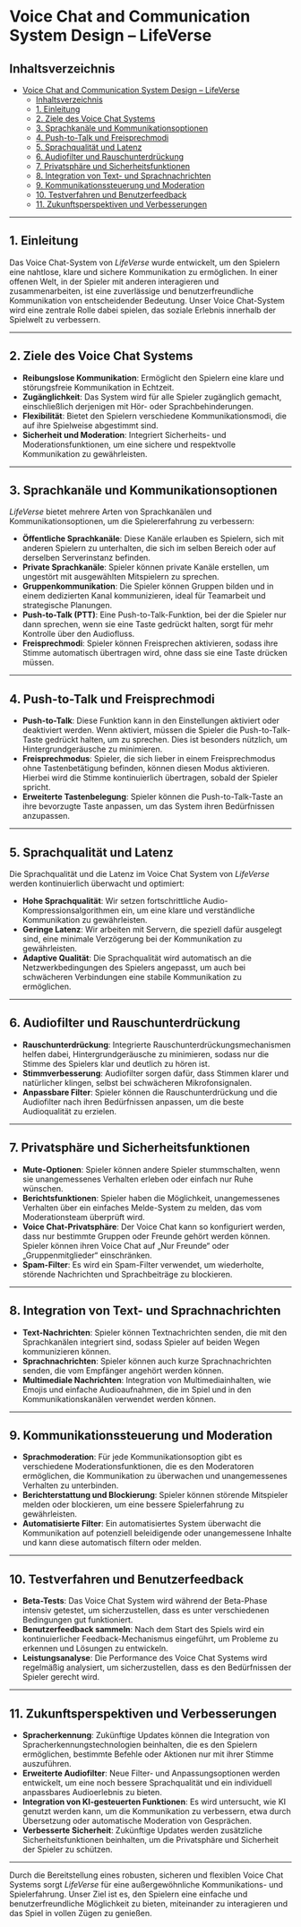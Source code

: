 # Voice Chat and Communication System Design – LifeVerse

## Inhaltsverzeichnis

- [Voice Chat and Communication System Design – LifeVerse](#voice-chat-and-communication-system-design--lifeverse)
  - [Inhaltsverzeichnis](#inhaltsverzeichnis)
  - [1. Einleitung](#1-einleitung)
  - [2. Ziele des Voice Chat Systems](#2-ziele-des-voice-chat-systems)
  - [3. Sprachkanäle und Kommunikationsoptionen](#3-sprachkanäle-und-kommunikationsoptionen)
  - [4. Push-to-Talk und Freisprechmodi](#4-push-to-talk-und-freisprechmodi)
  - [5. Sprachqualität und Latenz](#5-sprachqualität-und-latenz)
  - [6. Audiofilter und Rauschunterdrückung](#6-audiofilter-und-rauschunterdrückung)
  - [7. Privatsphäre und Sicherheitsfunktionen](#7-privatsphäre-und-sicherheitsfunktionen)
  - [8. Integration von Text- und Sprachnachrichten](#8-integration-von-text--und-sprachnachrichten)
  - [9. Kommunikationssteuerung und Moderation](#9-kommunikationssteuerung-und-moderation)
  - [10. Testverfahren und Benutzerfeedback](#10-testverfahren-und-benutzerfeedback)
  - [11. Zukunftsperspektiven und Verbesserungen](#11-zukunftsperspektiven-und-verbesserungen)

---

## 1. Einleitung

Das Voice Chat-System von *LifeVerse* wurde entwickelt, um den Spielern eine nahtlose, klare und sichere Kommunikation zu ermöglichen. In einer offenen Welt, in der Spieler mit anderen interagieren und zusammenarbeiten, ist eine zuverlässige und benutzerfreundliche Kommunikation von entscheidender Bedeutung. Unser Voice Chat-System wird eine zentrale Rolle dabei spielen, das soziale Erlebnis innerhalb der Spielwelt zu verbessern.

---

## 2. Ziele des Voice Chat Systems

- **Reibungslose Kommunikation**: Ermöglicht den Spielern eine klare und störungsfreie Kommunikation in Echtzeit.
- **Zugänglichkeit**: Das System wird für alle Spieler zugänglich gemacht, einschließlich derjenigen mit Hör- oder Sprachbehinderungen.
- **Flexibilität**: Bietet den Spielern verschiedene Kommunikationsmodi, die auf ihre Spielweise abgestimmt sind.
- **Sicherheit und Moderation**: Integriert Sicherheits- und Moderationsfunktionen, um eine sichere und respektvolle Kommunikation zu gewährleisten.

---

## 3. Sprachkanäle und Kommunikationsoptionen

*LifeVerse* bietet mehrere Arten von Sprachkanälen und Kommunikationsoptionen, um die Spielererfahrung zu verbessern:

- **Öffentliche Sprachkanäle**: Diese Kanäle erlauben es Spielern, sich mit anderen Spielern zu unterhalten, die sich im selben Bereich oder auf derselben Serverinstanz befinden.
- **Private Sprachkanäle**: Spieler können private Kanäle erstellen, um ungestört mit ausgewählten Mitspielern zu sprechen.
- **Gruppenkommunikation**: Die Spieler können Gruppen bilden und in einem dedizierten Kanal kommunizieren, ideal für Teamarbeit und strategische Planungen.
- **Push-to-Talk (PTT)**: Eine Push-to-Talk-Funktion, bei der die Spieler nur dann sprechen, wenn sie eine Taste gedrückt halten, sorgt für mehr Kontrolle über den Audiofluss.
- **Freisprechmodi**: Spieler können Freisprechen aktivieren, sodass ihre Stimme automatisch übertragen wird, ohne dass sie eine Taste drücken müssen.

---

## 4. Push-to-Talk und Freisprechmodi

- **Push-to-Talk**: Diese Funktion kann in den Einstellungen aktiviert oder deaktiviert werden. Wenn aktiviert, müssen die Spieler die Push-to-Talk-Taste gedrückt halten, um zu sprechen. Dies ist besonders nützlich, um Hintergrundgeräusche zu minimieren.
- **Freisprechmodus**: Spieler, die sich lieber in einem Freisprechmodus ohne Tastenbetätigung befinden, können diesen Modus aktivieren. Hierbei wird die Stimme kontinuierlich übertragen, sobald der Spieler spricht.
- **Erweiterte Tastenbelegung**: Spieler können die Push-to-Talk-Taste an ihre bevorzugte Taste anpassen, um das System ihren Bedürfnissen anzupassen.

---

## 5. Sprachqualität und Latenz

Die Sprachqualität und die Latenz im Voice Chat System von *LifeVerse* werden kontinuierlich überwacht und optimiert:

- **Hohe Sprachqualität**: Wir setzen fortschrittliche Audio-Kompressionsalgorithmen ein, um eine klare und verständliche Kommunikation zu gewährleisten.
- **Geringe Latenz**: Wir arbeiten mit Servern, die speziell dafür ausgelegt sind, eine minimale Verzögerung bei der Kommunikation zu gewährleisten.
- **Adaptive Qualität**: Die Sprachqualität wird automatisch an die Netzwerkbedingungen des Spielers angepasst, um auch bei schwächeren Verbindungen eine stabile Kommunikation zu ermöglichen.

---

## 6. Audiofilter und Rauschunterdrückung

- **Rauschunterdrückung**: Integrierte Rauschunterdrückungsmechanismen helfen dabei, Hintergrundgeräusche zu minimieren, sodass nur die Stimme des Spielers klar und deutlich zu hören ist.
- **Stimmverbesserung**: Audiofilter sorgen dafür, dass Stimmen klarer und natürlicher klingen, selbst bei schwächeren Mikrofonsignalen.
- **Anpassbare Filter**: Spieler können die Rauschunterdrückung und die Audiofilter nach ihren Bedürfnissen anpassen, um die beste Audioqualität zu erzielen.

---

## 7. Privatsphäre und Sicherheitsfunktionen

- **Mute-Optionen**: Spieler können andere Spieler stummschalten, wenn sie unangemessenes Verhalten erleben oder einfach nur Ruhe wünschen.
- **Berichtsfunktionen**: Spieler haben die Möglichkeit, unangemessenes Verhalten über ein einfaches Melde-System zu melden, das vom Moderationsteam überprüft wird.
- **Voice Chat-Privatsphäre**: Der Voice Chat kann so konfiguriert werden, dass nur bestimmte Gruppen oder Freunde gehört werden können. Spieler können ihren Voice Chat auf „Nur Freunde“ oder „Gruppenmitglieder“ einschränken.
- **Spam-Filter**: Es wird ein Spam-Filter verwendet, um wiederholte, störende Nachrichten und Sprachbeiträge zu blockieren.

---

## 8. Integration von Text- und Sprachnachrichten

- **Text-Nachrichten**: Spieler können Textnachrichten senden, die mit den Sprachkanälen integriert sind, sodass Spieler auf beiden Wegen kommunizieren können.
- **Sprachnachrichten**: Spieler können auch kurze Sprachnachrichten senden, die vom Empfänger angehört werden können.
- **Multimediale Nachrichten**: Integration von Multimediainhalten, wie Emojis und einfache Audioaufnahmen, die im Spiel und in den Kommunikationskanälen verwendet werden können.

---

## 9. Kommunikationssteuerung und Moderation

- **Sprachmoderation**: Für jede Kommunikationsoption gibt es verschiedene Moderationsfunktionen, die es den Moderatoren ermöglichen, die Kommunikation zu überwachen und unangemessenes Verhalten zu unterbinden.
- **Berichterstattung und Blockierung**: Spieler können störende Mitspieler melden oder blockieren, um eine bessere Spielerfahrung zu gewährleisten.
- **Automatisierte Filter**: Ein automatisiertes System überwacht die Kommunikation auf potenziell beleidigende oder unangemessene Inhalte und kann diese automatisch filtern oder melden.

---

## 10. Testverfahren und Benutzerfeedback

- **Beta-Tests**: Das Voice Chat System wird während der Beta-Phase intensiv getestet, um sicherzustellen, dass es unter verschiedenen Bedingungen gut funktioniert.
- **Benutzerfeedback sammeln**: Nach dem Start des Spiels wird ein kontinuierlicher Feedback-Mechanismus eingeführt, um Probleme zu erkennen und Lösungen zu entwickeln.
- **Leistungsanalyse**: Die Performance des Voice Chat Systems wird regelmäßig analysiert, um sicherzustellen, dass es den Bedürfnissen der Spieler gerecht wird.

---

## 11. Zukunftsperspektiven und Verbesserungen

- **Spracherkennung**: Zukünftige Updates können die Integration von Spracherkennungstechnologien beinhalten, die es den Spielern ermöglichen, bestimmte Befehle oder Aktionen nur mit ihrer Stimme auszuführen.
- **Erweiterte Audiofilter**: Neue Filter- und Anpassungsoptionen werden entwickelt, um eine noch bessere Sprachqualität und ein individuell anpassbares Audioerlebnis zu bieten.
- **Integration von KI-gesteuerten Funktionen**: Es wird untersucht, wie KI genutzt werden kann, um die Kommunikation zu verbessern, etwa durch Übersetzung oder automatische Moderation von Gesprächen.
- **Verbesserte Sicherheit**: Zukünftige Updates werden zusätzliche Sicherheitsfunktionen beinhalten, um die Privatsphäre und Sicherheit der Spieler zu schützen.

---

Durch die Bereitstellung eines robusten, sicheren und flexiblen Voice Chat Systems sorgt *LifeVerse* für eine außergewöhnliche Kommunikations- und Spielerfahrung. Unser Ziel ist es, den Spielern eine einfache und benutzerfreundliche Möglichkeit zu bieten, miteinander zu interagieren und das Spiel in vollen Zügen zu genießen.
